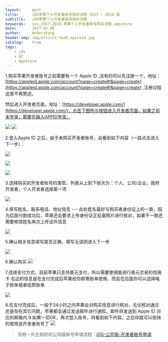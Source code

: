 ```yaml
--- 
layout:     post                      
title:      iOS苹果个人开发者账号购买流程 2017 ~ 2018 版
subtitle:   iOS苹果个人开发者账号购买流程
keywords:   ios,2017,2018,苹果个人开发者账号购买流程,appstore
date:       2017-02-08               
author:     HuberyYang                
header-img: img/article_head_appleid.jpg
catalog:    true                     
tags:                             
    - iOS
    - OC
    - AppStore
---
```


1.购买苹果开发者账号之前需要有一个 Apple ID ,没有的可以先注册一个，地址：[https://appleid.apple.com/account?page=create#!&page=create](https://appleid.apple.com/account?page=create#!&page=create) ,注册过程这里不再赘述。

然后进入开发者页面，地址：[https://developer.apple.com/](https://developer.apple.com/)，点击下图所示按钮进入开发者页面，如果之前未登录，需要先输入APPID登录。

![](http://upload-images.jianshu.io/upload_images/2475558-b23eb5583991f2a1?imageMogr2/auto-orient/strip%7CimageView2/2/w/1240)
![](http://upload-images.jianshu.io/upload_images/2475558-84106671dab96556?imageMogr2/auto-orient/strip%7CimageView2/2/w/1240)

2.登入Apple ID 之后，由于未购买开发者账号，会看到如下内容（一路点击进入下一步）：

![](http://upload-images.jianshu.io/upload_images/2475558-d4da6fa3157f7f48?imageMogr2/auto-orient/strip%7CimageView2/2/w/1240)

![](http://upload-images.jianshu.io/upload_images/2475558-88d21d21e6d94ffa?imageMogr2/auto-orient/strip%7CimageView2/2/w/1240)

![](http://upload-images.jianshu.io/upload_images/2475558-8c3914a526f17fa1?imageMogr2/auto-orient/strip%7CimageView2/2/w/1240)

3.选择购买的开发者账号的类型，列表从上到下依次为：个人、公司/企业、政府 开发者，个人开发者选择第一项

![](http://upload-images.jianshu.io/upload_images/2475558-933acf7f36eee24d?imageMogr2/auto-orient/strip%7CimageView2/2/w/1240)

4.填写姓名、联系电话、地址信息 --- 此处姓名最好与购买者身份证上的一致，因为后面付款成功后，苹果还会要求上传身份证正反面照片进行核对，如果不一致还需要修改姓名再次上传证件信息

![](http://upload-images.jianshu.io/upload_images/2475558-7f4669e58f1df965?imageMogr2/auto-orient/strip%7CimageView2/2/w/1240)

5.确认相关信息填写是否正确，填写无误则进入下一步

![](http://upload-images.jianshu.io/upload_images/2475558-7d929bacf8a832e1?imageMogr2/auto-orient/strip%7CimageView2/2/w/1240)

6.确认购买
![](http://upload-images.jianshu.io/upload_images/2475558-e311ee2323ec72f8?imageMogr2/auto-orient/strip%7CimageView2/2/w/1240)

7.选择支付方式，目前苹果只支持美元支付，所以需要使用能进行美元交易的信用卡
右边的信息是在支付完成后苹果给你邮寄账单使用，而且在后面你可以选择电子账单或者纸质账单

![](http://upload-images.jianshu.io/upload_images/2475558-7ed02cd43aa837fe?imageMogr2/auto-orient/strip%7CimageView2/2/w/1240)

8.在支付完成后，一般于24小时之内苹果会对购买信息进行核对，无论核对通过还是存在其它问题，苹果都会通过发送邮件进行通知，邮件将发送到 Apple ID 对应的邮箱内
9.如果一切OK，再次登入账号，将看到如下内容，之后你就可以愉快的使用该开发者账号了
![](http://upload-images.jianshu.io/upload_images/2475558-b00887d512a128ad?imageMogr2/auto-orient/strip%7CimageView2/2/w/1240)

> 另附一片比较好的公司级账号申请流程：[iOS-公司版-开发者账号申请](http://www.jianshu.com/p/9216b99695c9)


